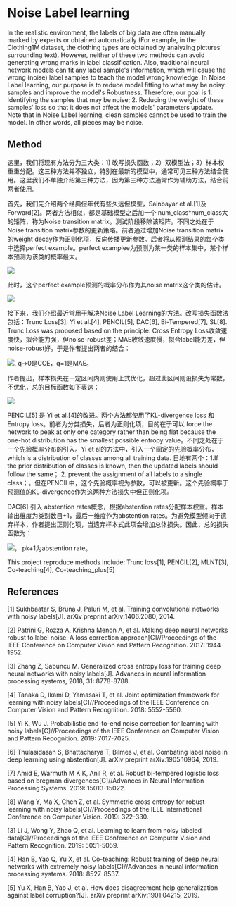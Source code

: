 # Noise Label learning

In the realistic environment, the labels of big data are often manually marked by experts or obtained automatically (For example, in the Clothing1M dataset, the clothing types are obtained by analyzing pictures' surrounding text). However, neither of these two methods can avoid generating wrong marks in label classification. Also, traditional neural network models can fit any label sample's information, which will cause the wrong (noise) label samples to teach the model wrong knowledge. In Noise Label learning, our purpose is to reduce model fitting to what may be noisy samples and improve the model's Robustness. Therefore, our goal is 1. Identifying the samples that may be noise; 2. Reducing the weight of these samples' loss so that it does not affect the models' parameters update. Note that in Noise Label learning, clean samples cannot be used to train the model. In other words, all pieces may be noise.

## Method
这里，我们将现有方法分为三大类：1) 改写损失函数；2）双模型法；3）样本权重重分配。这三种方法并不独立，特别在最新的模型中，通常可见三种方法结合使用。这里我们不单独介绍第三种方法，因为第三种方法通常作为辅助方法，结合前两者使用。

首先，我们先介绍两个经典但年代有些久远但模型，Sainbayar et al.[1]及Forward[2]。两者方法相似，都是基础模型之后加一个 num_class*num_class大的矩阵，称为Noise transition matrix。测试阶段移除该矩阵。不同之处在于Noise transition matrix参数的更新策略。前者通过增加Noise transition matrix的weight decay作为正则化项，反向传播更新参数。后者将从预测结果的每个类中选择perfect example。perfect examplee为预测为某一类的样本集中，某个样本预测为该类的概率最大。

<img src="http://chart.googleapis.com/chart?cht=tx&chl=\overline{\boldsymbol{x}}^{i}=\operatorname{argmax}_{\boldsymbol{x} \in X^{\prime}} \hat{p}\left(\tilde{\boldsymbol{y}}=\boldsymbol{e}^{i} \mid \boldsymbol{x}\right)" style="border:none;">

此时，这个perfect example预测的概率分布作为其noise matrix这个类的估计。

<img src="http://chart.googleapis.com/chart?cht=tx&chl= \hat{T}_{i j}=\hat{p}\left(\tilde{\boldsymbol{y}}=\boldsymbol{e}^{j} \mid \overline{\boldsymbol{x}}^{i}\right)" style="border:none;">

接下来，我们介绍最近常用于解决Noise Label Learning的方法。改写损失函数法包括：Trunc Loss[3], Yi et al.[4], PENCIL[5], DAC[6], Bi-Tempered[7], SL[8]. Trunc Loss was proposed based on the principle: Cross Entropy Loss收敛速度快，拟合能力强，但noise-robust差；MAE收敛速度慢，拟合label能力差，但noise-robust好。于是作者提出两者的结合：

<img src="http://chart.googleapis.com/chart?cht=tx&chl= \mathcal{L}_{q}\left(f(\boldsymbol{x}), \boldsymbol{e}_{j}\right)=\frac{\left(1-f_{j}(\boldsymbol{x})^{q}\right)}{q}" style="border:none;">, q->0是CCE，q=1是MAE。 

作者提出，样本损失在一定区间内则使用上式优化，超过此区间则设损失为常数，不优化，总的目标函数如下表达：

<img src="http://chart.googleapis.com/chart?cht=tx&chl= \underset{\boldsymbol{\theta}, \boldsymbol{w} \in[0,1]^{n}}{\operatorname{argmin}} \sum_{i=1}^{n} w_{i} \mathcal{L}_{q}\left(f\left(\boldsymbol{x}_{i} ; \boldsymbol{\theta}\right), y_{i}\right)-\mathcal{L}_{q}(k) \sum_{i=1}^{n} w_{i}" style="border:none;">


PENCIL[5] 是 Yi et al.[4]的改进。两个方法都使用了KL-divergence loss 和 Entropy loss。前者为分类损失，后者为正则化项，目的在于可以 force the network to peak at only one category rather than being flat because the one-hot distribution has the smallest possible entropy value。不同之处在于一个先验概率分布的引入。Yi et al的方法中，引入一个固定的先验概率分布，which is a distribution of classes among all training data. 目地有两个：1.If the prior distribution of classes is known, then the updated labels should follow the same； 2. prevent the assignment of all labels to a single class；。但在PENCIL中，这个先验概率视为参数，可以被更新。这个先验概率于预测值的KL-divergence作为这两种方法损失中但正则化项。

DAC[6] 引入 abstention rates概念，根据abstention rates分配样本权重。样本输出维度为类别数目+1，最后一维度作为abstention rates。为避免模型倾向于遗弃样本，作者提出正则化项，当遗弃样本式此项会增加总体损失。因此，总的损失函数为：

<img src="http://chart.googleapis.com/chart?cht=tx&chl=\mathcal{L}\left(x_{j}\right)=\left(1-p_{k+1}\right)\left(-\sum_{i=1}^{k} t_{i} \log \frac{p_{i}}{1-p_{k+1}}\right)+\alpha \log \frac{1}{1-p_{k+1}}" style="border:none;">， pk+1为abstention rate。



This project reproduce methods include: Trunc loss[1], PENCIL[2], MLNT[3], Co-teaching[4], Co-teaching_plus[5]




## References
[1] Sukhbaatar S, Bruna J, Paluri M, et al. Training convolutional networks with noisy labels[J]. arXiv preprint arXiv:1406.2080, 2014.

[2] Patrini G, Rozza A, Krishna Menon A, et al. Making deep neural networks robust to label noise: A loss correction approach[C]//Proceedings of the IEEE Conference on Computer Vision and Pattern Recognition. 2017: 1944-1952.

[3] Zhang Z, Sabuncu M. Generalized cross entropy loss for training deep neural networks with noisy labels[J]. Advances in neural information processing systems, 2018, 31: 8778-8788.

[4] Tanaka D, Ikami D, Yamasaki T, et al. Joint optimization framework for learning with noisy labels[C]//Proceedings of the IEEE Conference on Computer Vision and Pattern Recognition. 2018: 5552-5560.

[5] Yi K, Wu J. Probabilistic end-to-end noise correction for learning with noisy labels[C]//Proceedings of the IEEE Conference on Computer Vision and Pattern Recognition. 2019: 7017-7025.

[6] Thulasidasan S, Bhattacharya T, Bilmes J, et al. Combating label noise in deep learning using abstention[J]. arXiv preprint arXiv:1905.10964, 2019.

[7] Amid E, Warmuth M K K, Anil R, et al. Robust bi-tempered logistic loss based on bregman divergences[C]//Advances in Neural Information Processing Systems. 2019: 15013-15022.

[8] Wang Y, Ma X, Chen Z, et al. Symmetric cross entropy for robust learning with noisy labels[C]//Proceedings of the IEEE International Conference on Computer Vision. 2019: 322-330.




[3] Li J, Wong Y, Zhao Q, et al. Learning to learn from noisy labeled data[C]//Proceedings of the IEEE Conference on Computer Vision and Pattern Recognition. 2019: 5051-5059.

[4] Han B, Yao Q, Yu X, et al. Co-teaching: Robust training of deep neural networks with extremely noisy labels[C]//Advances in neural information processing systems. 2018: 8527-8537.

[5] Yu X, Han B, Yao J, et al. How does disagreement help generalization against label corruption?[J]. arXiv preprint arXiv:1901.04215, 2019.


